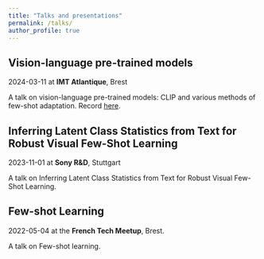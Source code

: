 ```yaml
---
title: "Talks and presentations"
permalink: /talks/
author_profile: true
---
```


## Vision-language pre-trained models

2024-03-11 at **IMT Atlantique**, Brest

A talk on vision-language pre-trained models: CLIP and various methods of few-shot adaptation. Record [here](https://www.youtube.com/watch?v=VqQnOVrJ9DA).

## Inferring Latent Class Statistics from Text for Robust Visual Few-Shot Learning

2023-11-01 at **Sony R&D**, Stuttgart

A talk on Inferring Latent Class Statistics from Text for Robust Visual Few-Shot Learning.


## Few-shot Learning
2022-05-04 at the **French Tech Meetup**, Brest.

A talk on Few-shot learning.